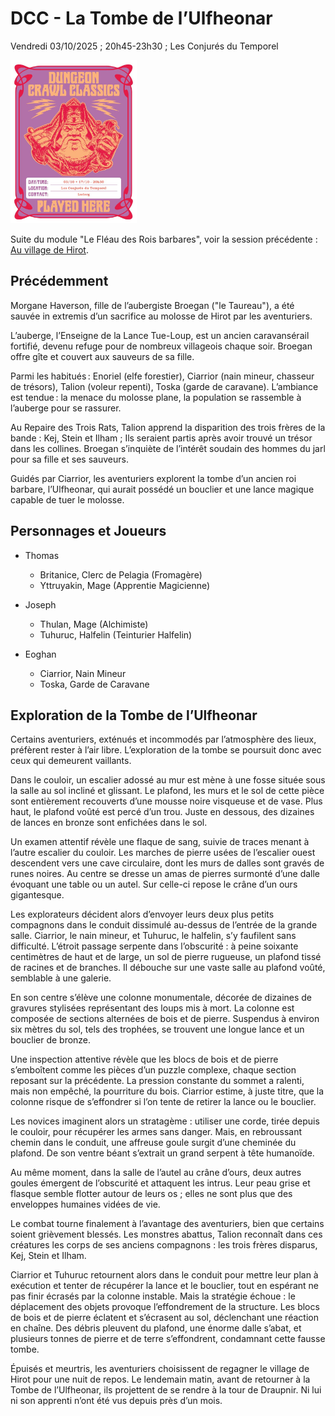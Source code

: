 # DCC - La Tombe de l’Ulfheonar

Vendredi 03/10/2025 ; 20h45-23h30 ; Les Conjurés du Temporel

[<img alt="dcc-played-here-8" title ="DCC RPG played here 2025/10/03" src="./assets/DCC-Played-Here-2025-10-03+17-r.jpg" class="center" width="40%">](./assets/DCC-Played-Here-2025-10-03+17-r.jpg)

Suite du module "Le Fléau des Rois barbares", voir la session précédente : [Au village de Hirot](./dcc_cdt_2025_09_19).

## Précédemment

Morgane Haverson, fille de l’aubergiste Broegan ("le Taureau"), a été sauvée in extremis d’un sacrifice au molosse de Hirot par les aventuriers.

L’auberge, l’Enseigne de la Lance Tue-Loup, est un ancien caravansérail fortifié, devenu refuge pour de nombreux villageois chaque soir.
Broegan offre gîte et couvert aux sauveurs de sa fille.

Parmi les habitués : Enoriel (elfe forestier), Ciarrior (nain mineur, chasseur de trésors), Talion (voleur repenti), Toska (garde de caravane).
L’ambiance est tendue : la menace du molosse plane, la population se rassemble à l’auberge pour se rassurer.

Au Repaire des Trois Rats, Talion apprend la disparition des trois frères de la bande : Kej, Stein et Ilham ; Ils seraient partis après avoir trouvé un trésor dans les collines.
Broegan s’inquiète de l’intérêt soudain des hommes du jarl pour sa fille et ses sauveurs.

Guidés par Ciarrior, les aventuriers explorent la tombe d’un ancien roi barbare, l’Ulfheonar, qui aurait possédé un bouclier et une lance magique capable de tuer le molosse.

## Personnages et Joueurs

- Thomas
    - Britanice, Clerc de Pelagia (Fromagère)
    - Yttruyakin, Mage (Apprentie Magicienne)

- Joseph
    - Thulan, Mage (Alchimiste)
    - Tuhuruc, Halfelin (Teinturier Halfelin)

- Eoghan
    - Ciarrior, Nain Mineur
    - Toska, Garde de Caravane

## Exploration de la Tombe de l’Ulfheonar

Certains aventuriers, exténués et incommodés par l’atmosphère des lieux, préfèrent rester à l’air libre. L’exploration de la tombe se poursuit donc avec ceux qui demeurent vaillants.  
 
Dans le couloir, un escalier adossé au mur est mène à une fosse située sous la salle au sol incliné et glissant. Le plafond, les murs et le sol de cette pièce sont entièrement recouverts d’une mousse noire visqueuse et de vase. Plus haut, le plafond voûté est percé d’un trou. Juste en dessous, des dizaines de lances en bronze sont enfichées dans le sol.  
 
Un examen attentif révèle une flaque de sang, suivie de traces menant à l’autre escalier du couloir. Les marches de pierre usées de l’escalier ouest descendent vers une cave circulaire, dont les murs de dalles sont gravés de runes noires. Au centre se dresse un amas de pierres surmonté d’une dalle évoquant une table ou un autel. Sur celle-ci repose le crâne d’un ours gigantesque.  
 
Les explorateurs décident alors d’envoyer leurs deux plus petits compagnons dans le conduit dissimulé au-dessus de l’entrée de la grande salle. Ciarrior, le nain mineur, et Tuhuruc, le halfelin, s’y faufilent sans difficulté. L’étroit passage serpente dans l’obscurité : à peine soixante centimètres de haut et de large, un sol de pierre rugueuse, un plafond tissé de racines et de branches. Il débouche sur une vaste salle au plafond voûté, semblable à une galerie.  
 
En son centre s’élève une colonne monumentale, décorée de dizaines de gravures stylisées représentant des loups mis à mort. La colonne est composée de sections alternées de bois et de pierre. Suspendus à environ six mètres du sol, tels des trophées, se trouvent une longue lance et un bouclier de bronze.  
 
Une inspection attentive révèle que les blocs de bois et de pierre s’emboîtent comme les pièces d’un puzzle complexe, chaque section reposant sur la précédente. La pression constante du sommet a ralenti, mais non empêché, la pourriture du bois. Ciarrior estime, à juste titre, que la colonne risque de s’effondrer si l’on tente de retirer la lance ou le bouclier.  
 
Les novices imaginent alors un stratagème : utiliser une corde, tirée depuis le couloir, pour récupérer les armes sans danger. Mais, en rebroussant chemin dans le conduit, une affreuse goule surgit d’une cheminée du plafond. De son ventre béant s’extrait un grand serpent à tête humanoïde.  
 
Au même moment, dans la salle de l’autel au crâne d’ours, deux autres goules émergent de l’obscurité et attaquent les intrus. Leur peau grise et flasque semble flotter autour de leurs os ; elles ne sont plus que des enveloppes humaines vidées de vie.  
 
Le combat tourne finalement à l’avantage des aventuriers, bien que certains soient grièvement blessés. Les monstres abattus, Talion reconnaît dans ces créatures les corps de ses anciens compagnons : les trois frères disparus, Kej, Stein et Ilham.  
 
Ciarrior et Tuhuruc retournent alors dans le conduit pour mettre leur plan à exécution et tenter de récupérer la lance et le bouclier, tout en espérant ne pas finir écrasés par la colonne instable. Mais la stratégie échoue : le déplacement des objets provoque l’effondrement de la structure. Les blocs de bois et de pierre éclatent et s’écrasent au sol, déclenchant une réaction en chaîne. Des débris pleuvent du plafond, une énorme dalle s’abat, et plusieurs tonnes de pierre et de terre s’effondrent, condamnant cette fausse tombe.  
 
Épuisés et meurtris, les aventuriers choisissent de regagner le village de Hirot pour une nuit de repos. Le lendemain matin, avant de retourner à la Tombe de l’Ulfheonar, ils projettent de se rendre à la tour de Draupnir. Ni lui ni son apprenti n’ont été vus depuis près d’un mois.  

